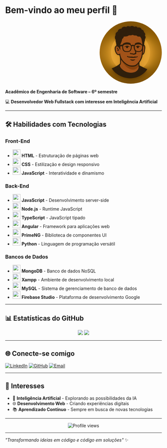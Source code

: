 # Bem-vindo ao meu perfil 👋

<div align="right">
  <img src="Logo.png" width="200" height="200" alt="Logo do Desenvolvedor" style="border-radius: 50%;">
</div>

**Acadêmico de Engenharia de Software – 6º semestre**

💻 **Desenvolvedor Web Fullstack com interesse em Inteligência Artificial**

---

## 🛠️ Habilidades com Tecnologias

### Front-End
- <img src="https://cdn.jsdelivr.net/gh/devicons/devicon/icons/html5/html5-original.svg" width="25" height="25"> **HTML** - Estruturação de páginas web
- <img src="https://cdn.jsdelivr.net/gh/devicons/devicon/icons/css3/css3-original.svg" width="25" height="25"> **CSS** - Estilização e design responsivo
- <img src="https://cdn.jsdelivr.net/gh/devicons/devicon/icons/javascript/javascript-original.svg" width="25" height="25"> **JavaScript** - Interatividade e dinamismo

### Back-End
- <img src="https://cdn.jsdelivr.net/gh/devicons/devicon/icons/javascript/javascript-original.svg" width="25" height="25"> **JavaScript** - Desenvolvimento server-side
- <img src="https://cdn.jsdelivr.net/gh/devicons/devicon/icons/nodejs/nodejs-original.svg" width="25" height="25"> **Node.js** - Runtime JavaScript
- <img src="https://cdn.jsdelivr.net/gh/devicons/devicon/icons/typescript/typescript-original.svg" width="25" height="25"> **TypeScript** - JavaScript tipado
- <img src="https://cdn.jsdelivr.net/gh/devicons/devicon/icons/angularjs/angularjs-original.svg" width="25" height="25"> **Angular** - Framework para aplicações web
- <img src="https://www.primefaces.org/wp-content/uploads/2018/05/primeng-logo.png" width="25" height="25"> **PrimeNG** - Biblioteca de componentes UI
- <img src="https://cdn.jsdelivr.net/gh/devicons/devicon/icons/python/python-original.svg" width="25" height="25"> **Python** - Linguagem de programação versátil

### Bancos de Dados
- <img src="https://cdn.jsdelivr.net/gh/devicons/devicon/icons/mongodb/mongodb-original.svg" width="25" height="25"> **MongoDB** - Banco de dados NoSQL
- <img src="https://cdn.jsdelivr.net/gh/devicons/devicon/icons/apache/apache-original.svg" width="25" height="25"> **Xampp** - Ambiente de desenvolvimento local
- <img src="https://cdn.jsdelivr.net/gh/devicons/devicon/icons/mysql/mysql-original.svg" width="25" height="25"> **MySQL** - Sistema de gerenciamento de banco de dados
- <img src="https://cdn.jsdelivr.net/gh/devicons/devicon/icons/firebase/firebase-plain.svg" width="25" height="25"> **Firebase Studio** - Plataforma de desenvolvimento Google

---

## 📊 Estatísticas do GitHub

<div align="center">
  <img height="180em" src="https://github-readme-stats.vercel.app/api?username=TeixeiraDevz&show_icons=true&theme=dracula&include_all_commits=true&count_private=true"/>
  <img height="180em" src="https://github-readme-stats.vercel.app/api/top-langs/?username=TeixeiraDevz&layout=compact&langs_count=7&theme=dracula"/>
</div>

---

## 🌐 Conecte-se comigo

[![LinkedIn](https://img.shields.io/badge/LinkedIn-0077B5?style=for-the-badge&logo=linkedin&logoColor=white)](https://linkedin.com/in/teixeiradev)
[![GitHub](https://img.shields.io/badge/GitHub-100000?style=for-the-badge&logo=github&logoColor=white)](https://github.com/TeixeiraDevz)
[![Email](https://img.shields.io/badge/Email-D14836?style=for-the-badge&logo=gmail&logoColor=white)](mailto:vteixeira2020@gmail.com)

---

## 🎯 Interesses

- 🤖 **Inteligência Artificial** - Explorando as possibilidades da IA
- 🌐 **Desenvolvimento Web** - Criando experiências digitais
- 📚 **Aprendizado Contínuo** - Sempre em busca de novas tecnologias

---


<div align="center">
  <img src="https://komarev.com/ghpvc/?username=TeixeiraDevz&color=blue" alt="Profile views" />
</div>

---

*"Transformando ideias em código e código em soluções"* ✨
